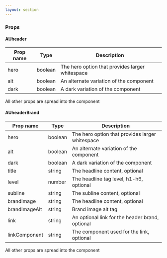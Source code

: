 ```yaml
---
layout: section
---
```


### Props

#### AUheader

| Prop name | Type    | Description
|-----------|--------------------------------------------------------------------------------------- | --- |
| hero        | boolean | The hero option that provides larger whitespace
| alt         | boolean | An alternate variation of the component
| dark        | boolean | A dark variation of the component

All other props are spread into the component


#### AUheaderBrand

| Prop name | Type    | Description
|-----------|--------------------------------------------------------------------------------------- | --- |
| hero          | boolean | The hero option that provides larger whitespace
| alt           | boolean | An alternate variation of the component
| dark          | boolean | A dark variation of the component
| title         | string  | The headline content, optional
| level         | number  | The headline tag level, h1-h6, optional
| subline       | string  | The subline content, optional
| brandImage    | string  | The headline content, optional
| brandImageAlt | string  | Brand image alt tag
| link          | string  | An optional link for the header brand, optional
| linkComponent | string  | The component used for the link, optional

All other props are spread into the component

